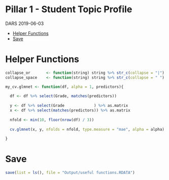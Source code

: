 Pillar 1 - Student Topic Profile
================
DARS
2019-06-03

-   [Helper Functions](#helper-functions)
-   [Save](#save)

Helper Functions
================

``` r
collapse_or       <- function(string) string %>% str_c(collapse = "|")
collapse_space    <- function(string) string %>% str_c(collapse = " ")
```

``` r
my_cv.glmnet <- function(df, alpha = 1, predictors){
  
  df <- df %>% select(Grade, matches(predictors))
  
  y <- df %>% select(Grade             ) %>% as.matrix
  x <- df %>% select(matches(predictors)) %>% as.matrix
  
  nfold <- min(10, floor(nrow(df) / 3))
  
  cv.glmnet(x, y, nfolds = nfold, type.measure = "mae", alpha = alpha)
  
}
```

Save
====

``` r
save(list = ls(), file = "Output/useful functions.RDATA")
```
